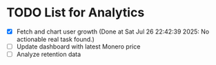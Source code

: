 # TODO List for Analytics

- [x] Fetch and chart user growth  (Done at Sat Jul 26 22:42:39 2025: No actionable real task found.)
- [ ] Update dashboard with latest Monero price
- [ ] Analyze retention data